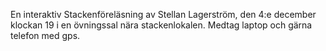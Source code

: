 <!--
.. title: När kartan och verkligheten inte stämmer – en introduktion till OpenStreetMap
.. slug: osm
.. date: 2014-12-04 12:00:00 CEST
.. description:
.. category: 2014
.. author: Stacken
-->

En interaktiv Stackenföreläsning av Stellan Lagerström, den 4:e december klockan 19 i en övningssal nära stackenlokalen. Medtag laptop och gärna telefon med gps.

<!-- TEASER_END -->


